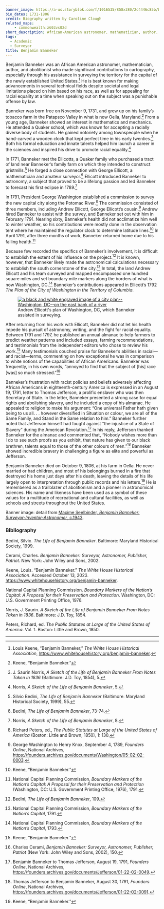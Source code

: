 ```yaml
---
banner_image: https://a-us.storyblok.com/f/1016535/858x380/2c4446c85b/benjamin_banneker.png
bio_dates: 1731-1806
credit: Biography written by Caroline Clough
related_maps:
    - commonwealth:z603vs02d
short_description: African-American astronomer, mathematician, author, and surveyor
tags:
  - Academic
  - Surveyor
title: Benjamin Banneker
---
```

Benjamin Banneker was an African American astronomer, mathematician, author, and abolitionist who made significant contributions to cartography, especially through his assistance in surveying the territory for the capital of the newly established United States.[^1] He is best known for making advancements in several technical fields despite societal and legal limitations placed on him based on his race, as well as for appealing for racial equality at a time when speaking out on the subject was a punishable offense by law.

Banneker was born free on November 9, 1731, and grew up on his family’s tobacco farm in the Patapsco Valley in what is now Oella, Maryland.[^2] From a young age, Banneker showed an interest in mathematics and mechanics. He attended a Quaker school, which was known for accepting a racially diverse body of students. He gained notoriety among townspeople when he hand-carved a wooden clock that kept perfect time in his early twenties.[^3] Both his formal education and innate talents helped him launch a career in the sciences and inspired his drive to promote racial equality.[^4]

In 1771, Banneker met the Ellicotts, a Quaker family who purchased a tract of land near Banneker’s family farm on which they intended to construct gristmills.[^5] He forged a close connection with George Ellicott, a mathematician and amateur surveyor.[^6] Ellicott introduced Banneker to astronomy, a subject that proved to be a lifelong passion and led Banneker to forecast his first eclipse in 1789.[^7]

In 1791, President George Washington established a commission to survey the new capital city along the Potomac River.[^8] The commission consisted of three members, including Andrew Ellicott, George Ellicott’s cousin.[^9] Andrew hired Banneker to assist with the survey, and Banneker set out with him in February 1791. Nearing sixty, Banneker’s health did not acclimatize him well to winter weather, so his contributions were mostly done in the observation tent where he maintained the regulator clock to determine latitude lines.[^10] In April 1791, after three months of work, Banneker returned home due to his failing health.[^11]

Because few recorded the specifics of Banneker’s involvement, it is difficult to establish the extent of his influence on the project.[^12] It is known, however, that Banneker likely made the astronomical calculations necessary to establish the south cornerstone of the city.[^13] In total, the land Andrew Ellicott and his team surveyed and mapped encompassed one hundred square miles and set boundary mile markers along the borders of what is now Washington, DC.[^14] Banneker’s contributions appeared in Ellicott’s 1792 _The Plan of the City of Washington in the Territory of Columbia_. 

<figure class="table m-auto">
    <a href="/maps/commonwealth:z603vs02d/">
    <img src="https://iiif.digitalcommonwealth.org/iiif/2/commonwealth:z603vs03p/140,128,6456,4635/pct:50/0/default.jpg" alt="a black and white engraved image of a city plan--Washington, DC--on the east bank of a river"/>
    </a>
    <figcaption class="table-caption caption-bottom">
      Andrew Ellicott's plan of Washington, DC, which Banneker assisted in surveying.
    </figcaption>
</figure>

After returning from his work with Ellicott, Banneker did not let his health impede his pursuit of astronomy, writing, and the fight for racial equality. Between 1791 and 1797, he published an annual almanac to help farmers to predict weather patterns and included essays, farming recommendations, and testimonials from the independent editors who chose to review his work.[^15] Many testimonials couched praise for Banneker’s abilities in racial—and racist—terms, commenting on how exceptional he was in comparison to white notions of the capabilities of African Americans. Banneker was frequently, in his own words, “annoyed to find that the subject of \[his\] race \[was\] so much stressed.”[^16]

Banneker’s frustration with racist policies and beliefs adversely affecting African Americans in eighteenth-century America is expressed in an August 19, 1791, letter to Thomas Jefferson, a prolific enslaver who was then Secretary of State. In the letter, Banneker presented a strong case for equal rights and abolishing slavery, and he included a copy of his almanac. He appealed to religion to make his argument: “One universal Father hath given being to us all. . . however diversified in Situation or colour, we are all of the Same Family, and Stand in the Same relation to him.” Banneker further noted that Jefferson himself had fought against “the injustice of a State of Slavery” during the American Revolution.[^17] In his reply, Jefferson thanked Banneker for the almanac and commented that, “Nobody wishes more than I do to see such proofs as you exhibit, that nature has given to our black brethren, talents equal to those of the other colours of men.”[^18] Banneker showed incredible bravery in challenging a figure as elite and powerful as Jefferson.

Benjamin Banneker died on October 9, 1806, at his farm in Oella. He never married or had children, and most of his belongings burned in a fire that destroyed his home just days after his death, leaving the details of his life largely open to interpretation through public records and his letters.[^19] He is remembered as a trailblazer of abolitionism and a pioneer in astronomical sciences. His name and likeness have been used as a symbol of these values for a multitude of recreational and cultural facilities, as well as schools and streets throughout the United States.

Banner image: detail from [Maxime Seelbinder, _Benjamin Banneker: Surveyor-Inventor-Astronomer_, c.1943](https://www.loc.gov/item/2010641717/).

[^1]: Louis Keene, “Benjamin Banneker,” _The White House Historical Association_, https://www.whitehousehistory.org/benjamin-banneker.

[^2]: Keene, “Benjamin Banneker.”

[^3]: J. Saurin Norris, _A Sketch of the Life of Benjamin Banneker From Notes Taken in 1836_ \(Baltimore: J.D. Toy, 1854\), 5.

[^4]: Norris, _A Sketch of the Life of Benjamin Banneker_, 5.

[^5]: Silvio Bedini, _The Life of Benjamin Banneker_ \(Baltimore: Maryland Historical Society, 1999\), 55.

[^6]: Bedini, _The Life of Benjamin Banneker_, 73-74. 

[^7]: Norris, _A Sketch of the Life of Benjamin Banneker_, 8.

[^8]: Richard Peters, ed., _The Public Statutes at Large of the United States of America_ \(Boston: Little and Brown, 1850\), 1: 130.

[^9]: George Washington to Henry Knox, September 4, 1789, _Founders Online_, National Archives, https://founders.archives.gov/documents/Washington/05-02-02-0003.

[^10]: Keene, “Benjamin Banneker.” 

[^11]: National Capital Planning Commission, _Boundary Markers of the Nation’s Capital: A Proposal for their Preservation and Protection_ \(Washington, DC: U.S. Government Printing Office, 1976\), 1791.

[^12]: Bedini, _The Life of Benjamin Banneker_, 109.

[^13]: National Capital Planning Commission, _Boundary Markers of the Nation’s Capital_, 1791.

[^14]: National Capital Planning Commission, _Boundary Markers of the Nation’s Capital_, 1793.

[^15]: Keene, “Benjamin Banneker.”

[^16]: Charles Cerami, _Benjamin Banneker: Surveyor, Astronomer, Publisher, Patriot_ \(New York: John Wiley and Sons, 2002\), 150.

[^17]: Benjamin Banneker to Thomas Jefferson, August 19, 1791, _Founders Online_, National Archives, https://founders.archives.gov/documents/Jefferson/01-22-02-0049.

[^18]: Thomas Jefferson to Benjamin Banneker, August 30, 1791, _Founders Online_, National Archives, https://founders.archives.gov/documents/Jefferson/01-22-02-0091.

[^19]: Keene, “Benjamin Banneker.”

### Bibliography

Bedini, Silvio. _The Life of Benjamin Banneker_. Baltimore: Maryland Historical Society, 1999. 

Cerami, Charles. _Benjamin Banneker: Surveyor, Astronomer, Publisher, Patriot_. New York: John Wiley and Sons, 2002.

Keene, Louis. “Benjamin Banneker.” _The White House Historical Association_. Accessed October 13, 2023. https://www.whitehousehistory.org/benjamin-banneker.

National Capital Planning Commission. _Boundary Markers of the Nation’s Capital: A Proposal for their Preservation and Protection_. Washington, DC: U.S. Government Printing Office, 1976.

Norris, J. Saurin. _A Sketch of the Life of Benjamin Banneker From Notes Taken in 1836_. Baltimore: J.D. Toy, 1854.

Peters, Richard, ed. _The Public Statutes at Large of the United States of America_. Vol. 1. Boston: Little and Brown, 1850.

***